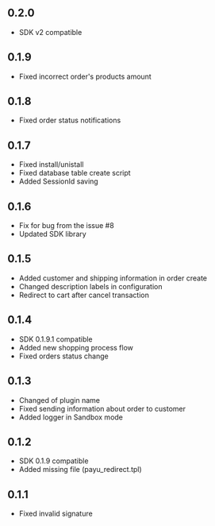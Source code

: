 ## 0.2.0

* SDK v2 compatible

## 0.1.9

* Fixed incorrect order's products amount

## 0.1.8

* Fixed order status notifications

## 0.1.7

* Fixed install/unistall
* Fixed database table create script
* Added SessionId saving

## 0.1.6

* Fix for bug from the issue #8
* Updated SDK library

## 0.1.5

* Added customer and shipping information in order create
* Changed description labels in configuration
* Redirect to cart after cancel transaction

## 0.1.4

* SDK 0.1.9.1 compatible
* Added new shopping process flow
* Fixed orders status change

## 0.1.3

* Changed of plugin name
* Fixed sending information about order to customer
* Added logger in Sandbox mode

## 0.1.2

* SDK 0.1.9 compatible
* Added missing file (payu_redirect.tpl)

## 0.1.1

* Fixed invalid signature
